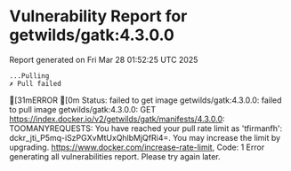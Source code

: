 # Vulnerability Report for getwilds/gatk:4.3.0.0

Report generated on Fri Mar 28 01:52:25 UTC 2025

    ...Pulling
    ✗ Pull failed
[31mERROR  [0m Status: failed to get image getwilds/gatk:4.3.0.0: failed to pull image getwilds/gatk:4.3.0.0: GET https://index.docker.io/v2/getwilds/gatk/manifests/4.3.0.0: TOOMANYREQUESTS: You have reached your pull rate limit as 'tfirmanfh': dckr_jti_P5mq-iSzPGXvMtUxQhlbMjQfRi4=. You may increase the limit by upgrading. https://www.docker.com/increase-rate-limit, Code: 1 
Error generating all vulnerabilities report. Please try again later.
